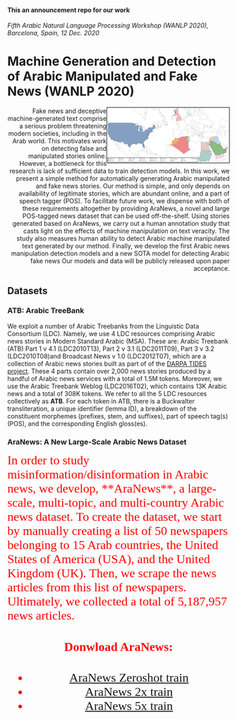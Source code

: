 #### This an announcement repo for our work 
*Fifth Arabic Natural Language Processing Workshop (WANLP 2020), Barcelona, Spain, 12 Dec. 2020*
# Machine Generation and Detection of Arabic Manipulated and Fake News (WANLP 2020)
<img src="https://github.com/MachineGenration/machine_genration_WANLP2020/blob/master/news_map.jpg" width="55%" style="border: 1px solid black;" align="right"/>

<div style="text-align: right"> Fake news and deceptive machine-generated text comprise a serious problem threatening modern societies, including in the Arab world. This motivates work on detecting false and manipulated stories online. However, a bottleneck for this research is lack of sufficient data to train detection models. In this work, we present a simple method for automatically generating Arabic manipulated and fake news stories. Our method is simple, and only depends on availability of legitimate stories, which are abundant online, and a part of speech tagger (POS). To facilitate future work, we dispense with both of these requirements altogether by providing AraNews, a novel and large POS-tagged news dataset that can be used off-the-shelf. Using stories generated based on AraNews, we carry out a human annotation study that casts light on the effects of machine manipulation on text veracity. The study also measures human ability to detect Arabic machine manipulated text generated by our method. Finally, we develop the first Arabic news manipulation detection models and a new SOTA model for detecting Arabic fake news Our models and data will be publicly released upon paper acceptance.</div>

## Datasets
### ATB: Arabic TreeBank
We exploit a number of Arabic Treebanks from the Linguistic Data Consortium (LDC). Namely, we use 4 LDC resources comprising Arabic news stories in Modern Standard Arabic (MSA). These are: Arabic Treebank (ATB) Part 1 v 4.1 (LDC2010T13), Part 2 v 3.1 (LDC2011T09), Part 3 v 3.2 (LDC2010T08)and Broadcast News v 1.0 (LDC2012T07),  which are a collection of Arabic news stories built as part of   of the [DARPA TIDES project](https://www.ldc.upenn.edu/collaborations/past-projects). These 4 parts contain over 2,000 news stories produced by a handful of Arabic news services with a total of 1.5M tokens.  Moreover,  we use the Arabic Treebank  Weblog (LDC2016T02), which contains 13K Arabic  news and a total of 308K tokens. We refer to all the 5 LDC resources collectively as **ATB**. For each token in ATB, there is a Buckwalter transliteration, a unique identifier (lemma ID), a breakdown of the constituent morphemes (prefixes, stem, and suffixes), part of speech tag(s) (POS), and the corresponding English gloss(es). 
### AraNews: A New Large-Scale Arabic News Dataset
<span style="color:red; font-family:Georgia; text-align:center; font-size:2em;">
In order to study misinformation/disinformation in Arabic news, we develop, **AraNews**, a large-scale, multi-topic, and  multi-country Arabic news dataset. To create the dataset, we start by manually creating a list of 50 newspapers belonging to 15 Arab countries, the United States of America (USA), and the United Kingdom (UK). Then, we  scrape the news articles from this list of newspapers. Ultimately, we collected a total of  5,187,957 news articles.<span>

#### Donwload AraNews:
  - [AraNews Zeroshot train]()
  - [AraNews 2x train]()
  - [AraNews 5x train]()
